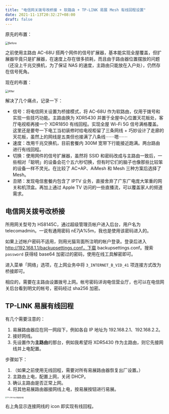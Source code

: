 ```yaml
---
title: "电信网关拨号改桥接 + 软路由 + TP-LINK 易展 Mesh 有线回程设置"
date: 2021-11-13T20:32:27+08:00
draft: false
---
```


原先的布置：

<img src="https://i.loli.net/2021/01/07/SMAdbvcfqWgz65G.png" alt="Before" style="zoom:60%;" />

之前使用主路由 AC-68U 搭两个网件的信号扩展器，基本能实现全屋覆盖，但扩展器毕竟只是扩展器，在速度上存在很多损耗，而且由于路由器位置摆放的问题（还没上千兆交换机，为了保证 NAS 的速度，主路由只能放在入户处），仍然存在信号死角。

现在的布置：

<img src="https://i.loli.net/2021/01/07/qdF25vrUSmKID1n.png" alt="After" style="zoom:60%;" />

解决了几个痛点，记录一下：

- 信号：将电信网关设置为桥接模式，将 AC-68U 作为软路由，仅用于拨号和实现一些技巧功能。主路由换为 XDR5430 并置于全屋中心位置天花板处，客厅电视柜再接一个 XDR1850 有线回程。实现全屋 Wi-Fi 5G 信号满格覆盖。这里还是要夸一下电工当初装修时给电视柜留了三条网线 + 巧妙设计了走廊的天花板，虽然上的网线是五类但也接满了八条线⋯⋯嗯⋯⋯
- 速度：改用千兆交换机，目前套餐内 300M 宽带下行能接近跑满。两台路由进行有线回程。
- 切换：使用网件的信号扩展器，虽然将 SSID 和密码改成与主路由一致后，一些相对「聪明」的设备会花个五六秒切换，但有时它们的脑子也像那些比较笨的设备一样不灵光。在比较了 AC+AP、AiMesh 和 Mesh 三种方案后选择了 Mesh。
- 丑陋：发现电信套餐内包含了 IPTV 业务，直接舍弃了广东广电庞大笨重的网关和机顶盒。再加上通过 Apple TV 访问的一些直播流，可以覆盖家人的频道需求。


## 电信网关拨号改桥接

所用网关型号为 HS8145C，通过超级管理员帐户进入后台，用户名为 telecomadmin。一说有通用密码 nE7jA%5m，我也是使用该密码进入的。

如果上述帐户密码不适用，则用光猫背面所注明的帐户登录。登录后进入 http://192.168.1.1/backupsettings.conf，下载 backupsettings.conf。搜索 `password` 获得经 base64 加密过的密码，使用在线工具解密即可。

进入菜单「网络」选项，在上网业务中将 `3_INTERNET_B_VID_41` 项连接方式改为桥接即可。

相应的，需要在主路由设置拨号上网。帐号密码详询电信营业厅，也可以在电信网关后台看到明文的帐号，密码经过 sha256 加密。


 ## TP-LINK 易展有线回程

有几个需要注意的：

1. 易展路由器应在同一网段下，例如各自 IP 地址为 192.168.2.1、192.168.2.2。
2. 接好网线。
3. 先设置作为**主路由**的那台，例如我希望将 XDR5430 作为主路由，则它先接网线并上电配置。

步骤如下：

1. （如果之前使用无线回程，需要对所有易展路由器恢复出厂设置。）
2. 主路由上电，配置上网，关闭 DHCP。
3. 确认主路由是否正常上网。
4. 将其他易展路由器接网线上电，按易展按钮进行易展。

<img src="https://i.loli.net/2021/01/08/kbE396iZHuDUpxv.jpg" alt="TP-LINK App 网络拓扑图" style="zoom: 33%;" />

右上角显示连接网线的 icon 即实现有线回程。